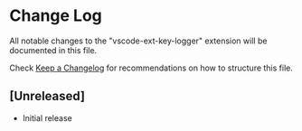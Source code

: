 # Change Log

All notable changes to the "vscode-ext-key-logger" extension will be documented in this file.

Check [Keep a Changelog](http://keepachangelog.com/) for recommendations on how to structure this file.

## [Unreleased]

- Initial release